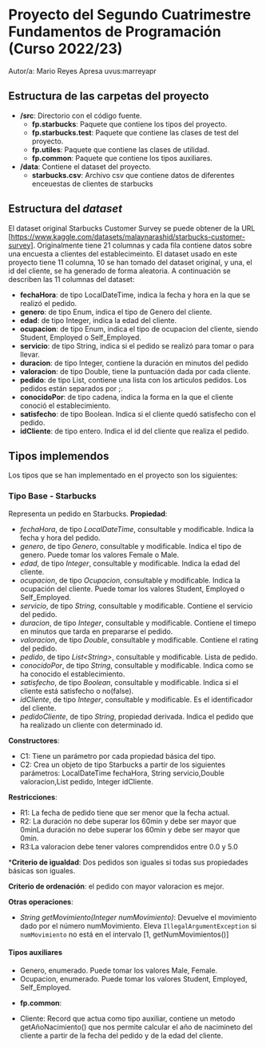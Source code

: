 # Proyecto del Segundo Cuatrimestre Fundamentos de Programación (Curso 2022/23)
Autor/a: Mario Reyes Apresa   uvus:marreyapr


## Estructura de las carpetas del proyecto

* **/src**: Directorio con el código fuente.
  * **fp.starbucks**: Paquete que contiene los tipos del proyecto.
  * **fp.starbucks.test**: Paquete que contiene las clases de test del proyecto.
  * **fp.utiles**:  Paquete que contiene las clases de utilidad. 
  * **fp.common**:  Paquete que contiene los tipos auxiliares. 
* **/data**: Contiene el dataset del proyecto.
    * **starbucks.csv**: Archivo csv que contiene datos de diferentes enceuestas de clientes de starbucks
    
## Estructura del *dataset*

El dataset original Starbucks Customer Survey se puede obtener de la URL [https://www.kaggle.com/datasets/malaynarashid/starbucks-customer-survey]. Originalmente tiene 21 columnas y cada fila contiene datos sobre una encuesta a clientes del establecimeinto. El dataset usado en este proyecto tiene 11 columna, 10 se han tomado del dataset original, y una, el id del cliente, se ha generado de forma aleatoria. A continuación se describen las 11 columnas del dataset:

* **fechaHora**: de tipo LocalDateTime,  indica la fecha y hora en la que se realizó el pedido.
* **genero**: de tipo Enum, indica el tipo de Genero del cliente.
* **edad**: de tipo Integer, indica la edad del cliente.
* **ocupacion**: de tipo Enum, indica el tipo de ocupacion del cliente, siendo Student, Employed o Self_Employed.
* **servicio**: de tipo String, indica si el pedido se realizó para tomar o para llevar.
* **duracion**: de tipo Integer, contiene la duración en minutos del pedido
* **valoracion**: de tipo Double, tiene la puntuación dada por cada cliente.
* **pedido**: de tipo List<String>, contiene una lista con los articulos pedidos. Los pedidos están separados por ;.
* **conocidoPor**: de tipo cadena, indica la forma en la que el cliente conoció el establecimiento.
* **satisfecho**: de tipo Boolean. Indica si el cliente quedó satisfecho con el pedido.
* **idCliente**: de tipo entero. Indica el id del cliente que realiza el pedido.

## Tipos implemendos

Los tipos que se han implementado en el proyecto son los siguientes:

### Tipo Base - Starbucks
Representa un pedido en Starbucks.
**Propiedad**:

- _fechaHora_, de tipo _LocalDateTime_, consultable y modificable. Indica la fecha y hora del pedido. 
- _genero_, de tipo _Genero_, consultable y modificable. Indica el tipo de genero. Puede tomar los valores Female o Male.
- _edad_, de tipo _Integer_, consultable y modificable. Indica la edad del cliente.
- _ocupacion_, de tipo _Ocupacion_, consultable y modificable. Indica la ocupación del cliente. Puede tomar los valores Student, Employed o Self_Employed.
- _servicio_, de tipo _String_, consultable y modificable. Contiene el servicio del pedido.
- _duracion_, de tipo _Integer_, consultable y modificable. Contiene el timepo en minutos que tarda en prepararse el pedido.
- _valoracion_, de tipo _Double_, consultable y modificable. Contiene el rating del pedido.
- _pedido_, de tipo _List\<String\>_, consultable y modificable. Lista de pedido.
- _conocidoPor_, de tipo _String_, consultable y modificable. Indica como se ha conocido el establecimiento.
- _satisfecho_, de tipo _Boolean_, consultable y modificable. Indica si el cliente está satisfecho o no(false).
- _idCliente_, de tipo _Integer_, consultable y modificable. Es el identificador del cliente.
- _pedidoCliente_, de tipo _String_, propiedad derivada. Indica el pedido que ha realizado un cliente con determinado id.


**Constructores**: 

- C1: Tiene un parámetro por cada propiedad básica del tipo.
- C2: Crea un objeto de tipo Starbucks a partir de los siguientes parámetros: LocalDateTime fechaHora, String servicio,Double valoracion,List<String> pedido, Integer idCliente.

**Restricciones**:
 
- R1: La fecha de pedido tiene que ser menor que la fecha actual.
- R2: La duración no debe superar los 60min y debe ser mayor que 0minLa duración no debe superar los 60min y debe ser mayor que 0min.
- R3:La valoracion debe tener valores comprendidos entre 0.0 y 5.0


***Criterio de igualdad**: Dos pedidos son iguales si todas sus propiedades básicas son iguales.

**Criterio de ordenación**: el pedido con mayor valoracion es mejor.

**Otras operaciones**:

- _String getMovimiento(Integer numMovimiento)_: Devuelve el movimiento dado por el número numMovimiento. Eleva ```IllegalArgumentException``` si ```numMovimiento``` no está en el intervalo [1, getNumMovimientos()]

#### Tipos auxiliares

- Genero, enumerado. Puede tomar los valores Male, Female.
- Ocupacion, enumerado. Puede tomar los valores Student, Employed, Self_Employed.
* **fp.common**:
- Cliente: Record que actua como tipo auxiliar, contiene un metodo getAñoNacimiento() que nos permite calcular el año de nacimineto del cliente a partir de la fecha del pedido y de la edad del cliente.

